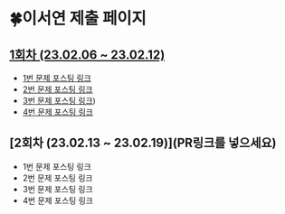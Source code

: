 # 🍀이서연 제출 페이지
## [1회차 (23.02.06 ~ 23.02.12)](https://github.com/ssafy9-dj5/CT_Study_for_Gold/pull/4)
- [1번 문제 포스팅 링크](https://croquis.tistory.com/19)
- [2번 문제 포스팅 링크](https://croquis.tistory.com/20)
- [3번 문제 포스팅 링크](https://croquis.tistory.com/21))
- [4번 문제 포스팅 링크](https://croquis.tistory.com/22)

## [2회차 (23.02.13 ~ 23.02.19)](PR링크를 넣으세요)
- 1번 문제 포스팅 링크
- 2번 문제 포스팅 링크
- 3번 문제 포스팅 링크
- 4번 문제 포스팅 링크
